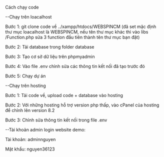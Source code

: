 Cách chạy code

--Chạy trên loacalhost

Bước 1: git clone code về ../xampp/htdocs/WEBSPINCM (đã set mặc định thư mục loacalhost là WEBSPINCM, nếu tên thư mục khác thì vào libs /Function.php sửa 3 function đầu tiên thành tên thư mục bạn đặt)

Bước 2: Tải database trong folder database

Bước 3: Tạo cơ sở dữ liệu trên phpmyadmin

Bước 4: Vào file .env chỉnh sửa các thông tin kết nối đã tạo trước đó

Bước 5: Chạy dự án

--Chạy trên hosting

Bước 1: Tải code về, upload code + database vào hosting

Bước 2: Với những hosting hỗ trợ version php thấp, vào cPanel của hosting để chỉnh lên version 8.2

Bước 3: Chỉnh sửa thông tin kết nối trong file .env

--Tài khoản admin login website demo:

Tài khoản: adminnguyen

Mật khẩu: nguyen36123

